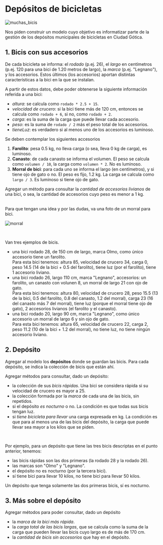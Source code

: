 # Depósitos de bicicletas

![muchas_bicis](muchasbicis.jpg "Buscá tu bici si te animás")

Nos piden construir un modelo cuyo objetivo es informatizar parte de la gestión de los depósitos municipales de bicicletas en Ciudad Gótica.

## 1. Bicis con sus accesorios
De cada bicicleta se informa: el _rodado_ (p.ej. 26), el _largo_ en centímetros (p.ej. 120 para una bici de 1.20 metros de largo), la _marca_ (p.ej. "Legnano"), y los accesorios. Estos últimos (los accesorios) aportan distintas características a la bici en la que se instalan.

A partir de estos datos, debe poder obtenerse la siguiente información referida a una bici:
- _altura_: se calcula como `rodado * 2.5 + 15`.
- _velocidad de crucero_: si la bici tiene más de 120 cm, entonces se calcula como `rodado + 6`, si no, como `rodado + 2`.
- _carga_: es la suma de la carga que puede llevar cada accesorio.
- _peso_: es la suma de `rodado / 2` más el peso total de los accesorios.
- _tieneLuz_: es verdadero si al menos uno de los accesorios es luminoso.

Se deben contemplar los siguientes accesorios
1. **Farolito**: pesa 0.5 kg, no lleva carga (o sea, lleva 0 kg de carga), es luminoso.
2. **Canasto**: de cada canasto se informa el volumen. El peso se calcula como `volumen / 10`, la carga como `volumen * 2`. No es luminoso.
3. **Morral de bici**: para cada uno se informa el largo (en centímetros), y si tiene ojo de gato o no. El peso es fijo, 1.2 kg. La carga se calcula como `largo / 3`. Es luminoso si tiene ojo de gato.

Agregar un método para consultar la _cantidad de accesorios livianos_ de una bici, o sea, la cantidad de accesorios cuyo peso es menor a 1 kg.

<br>
Para que tengan una idea y por las dudas, va una foto de un morral para bici.

![morral](morral_bici.jpg "Esto es un morral para bici")

<br>

Van tres ejemplos de bicis.
* una bici rodado 28, de 150 cm de largo, marca Olmo, como único accesorio tiene un farolito.  
Para esta bici tenemos: altura 85, velocidad de crucero 34, carga 0, peso 14.5 (14 de la bici + 0.5 del farolito), tiene luz (por el farolito), tiene 1 accesorio liviano.
* una bici rodado 26, largo 110 cm, marca "Legnano", accesorios: un farolito, un canasto con volunen 8, un morral de largo 21 con ojo de gato.  
Para esta bici tenemos: altura 80, velocidad de crucero 28, peso 15.5 (13 de la bici, 0.5 del farolito, 0.8 del canasto, 1.2 del morral), carga 23 (16 del canasto más 7 del morral), tiene luz (porque el morral tiene ojo de gato), 2 accesorios livianos (el farolito y el canasto).
* una bici rodado 20, largo 90 cm, marca "Legnano", como único accesorio un morral de largo 6 y sin ojo de gato.  
Para esta bici tenemos: altura 65, velocidad de crucero 22, carga 2, peso 11.2 (10 de la bici + 1.2 del morral), no tiene luz, no tiene ningún accesorio liviano.


## 2. Depósito

Agregar al modelo los **depósitos** donde se guardan las bicis. Para cada depósito, se indica la colección de bicis que están ahí.

Agregar métodos para consultar, dado un depósito:
- la colección de sus _bicis rápidas_. Una bici se considera rápida si su velocidad de crucero es mayor a 25.
- la colección formada por la _marca_ de cada una de las bicis, sin repetidos.
- si el depósito _es nocturno_ o no. La condición es que todas sus bicis tengan luz.
- si _tiene bicicleta para llevar_ una carga expresada en kg. La condición es que para al menos una de las bicis del depósito, la carga que puede llevar sea mayor a los kilos que se piden.

<br>

Por ejemplo, para un depósito que tiene las tres bicis descriptas en el punto anterior, tenemos:
* las bicis rápidas son las dos primeras (la rodado 28 y la rodado 26).
* las marcas son "Olmo" y "Legnano".
* el depósito no es nocturno (por la tercera bici).
* sí tiene bici para llevar 10 kilos, no tiene bici para llevar 50 kilos.

Un depósito que tenga solamente las dos primeras bicis, sí es nocturno.


## 3. Más sobre el depósito

Agregar métodos para poder consultar, dado un depósito
- la _marca de la bici más rápida_.
- la _carga total de las bicis largas_, que se calcula como la suma de la carga que pueden llevar las bicis cuyo largo es de más de 170 cm.
- la _cantidad de bicis sin accesorios_ que hay en el depósito.








